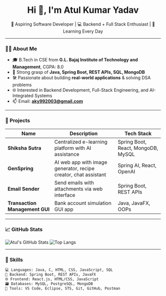 <h1 align="center">Hi 👋, I'm Atul Kumar Yadav</h1>
<p align="center">
🚀 Aspiring Software Developer | 💻 Backend + Full Stack Enthusiast | 🌱 Learning Every Day  
</p>

---

### 👨‍🎓 About Me

- 🎓 B.Tech in CSE from **G.L. Bajaj Institute of Technology and Management**, CGPA: 8.0  
- 🧠 Strong grasp of **Java, Spring Boot, REST APIs, SQL, MongoDB**  
- 🛠️ Passionate about building **real-world applications** & solving DSA problems  
- 🌐 Interested in Backend Development, Full-Stack Engineering, and AI-Integrated Systems  
- 📫 Email: **aky992003@gmail.com**

---

### 🔨 Projects

| Name | Description | Tech Stack |
|------|-------------|------------|
| **Shiksha Sutra** | Centralized e-learning platform with AI assistance | Spring Boot, React, MongoDB, MySQL |
| **GenSpring** | AI web app with image generator, recipe creator, chat assistant | Spring AI, React, OpenAI |
| **Email Sender** | Send emails with attachments via web interface | Spring Boot, REST APIs |
| **Transaction Management GUI** | Bank account simulation GUI app | Java, JavaFX, OOPs |

---

### 📈 GitHub Stats

![Atul's GitHub Stats](https://github-readme-stats.vercel.app/api?username=atul0917&show_icons=true&theme=react)
![Top Langs](https://github-readme-stats.vercel.app/api/top-langs/?username=atul0917&layout=compact&theme=react)

---

### 🧠 Skills

```bash
💻 Languages: Java, C, HTML, CSS, JavaScript, SQL
🧩 Backend: Spring Boot, REST APIs, JavaFX
🌐 Frontend: React.js, HTML/CSS, JavaScript
🗃️ Databases: MySQL, PostgreSQL, MongoDB
🔧 Tools: VS Code, Eclipse, STS, Git, GitHub, Postman
